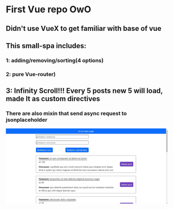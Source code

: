 # First Vue repo OwO

## Didn't use VueX to get familiar with base of vue
## This small-spa includes:
### 1: adding/removing/sorting(4 options)
### 2: pure Vue-router)
## 3: Infinity Scroll!!! Every 5 posts new 5 will load, made It as custom directives
### There are also mixin that send async request to jsonplaceholder

![preview](https://raw.githubusercontent.com/dehwyy/src/imgSrc/postsVue.jpg)
